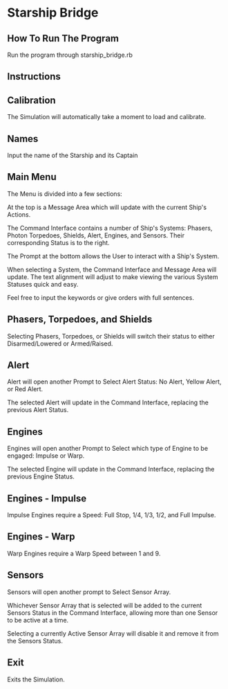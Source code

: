 # Starship Bridge

## How To Run The Program

Run the program through starship_bridge.rb

## Instructions
## Calibration

The Simulation will automatically take a moment to load and calibrate.

## Names

Input the name of the Starship and its Captain

## Main Menu

The Menu is divided into a few sections:

At the top is a Message Area which will update with the current Ship's Actions.

The Command Interface contains a number of Ship's Systems: Phasers, Photon Torpedoes, Shields, Alert, Engines, and Sensors. Their corresponding Status is to the right.

The Prompt at the bottom allows the User to interact with a Ship's System.

When selecting a System, the Command Interface and Message Area will update. The text alignment will adjust to make viewing the various System Statuses quick and easy.

Feel free to input the keywords or give orders with full sentences.

## Phasers, Torpedoes, and Shields

Selecting Phasers, Torpedoes, or Shields will switch their status to either Disarmed/Lowered or Armed/Raised.

## Alert

Alert will open another Prompt to Select Alert Status: No Alert, Yellow Alert, or Red Alert.

The selected Alert will update in the Command Interface, replacing the previous Alert Status.

## Engines

Engines will open another Prompt to Select which type of Engine to be engaged: Impulse or Warp.

The selected Engine will update in the Command Interface, replacing the previous Engine Status.

## Engines - Impulse

Impulse Engines require a Speed: Full Stop, 1/4, 1/3, 1/2, and Full Impulse.

## Engines - Warp

Warp Engines require a Warp Speed between 1 and 9.

## Sensors

Sensors will open another prompt to Select Sensor Array.

Whichever Sensor Array that is selected will be added to the current Sensors Status in the Command Interface, allowing more than one Sensor to be active at a time.

Selecting a currently Active Sensor Array will disable it and remove it from the Sensors Status.

## Exit

Exits the Simulation.
